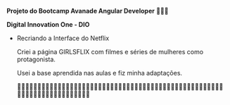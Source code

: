 **Projeto do Bootcamp Avanade Angular Developer** 👩🏽‍💻

**Digital Innovation One - DIO**

* Recriando a Interface do Netflix 

  Criei a página GIRLSFLIX com filmes e séries de mulheres como protagonista. 

  Usei a base aprendida nas aulas e fiz minha adaptações.

  

  👷🏽‍♀️👩🏽‍⚕️👩🏽‍🎓👩🏽‍🏫👩🏽‍⚖️👩🏽‍🌾👩🏽‍🍳👩🏽‍🔧👩🏽‍🏭👩🏽‍💼👩🏽‍🔬👩🏽‍🔧👩🏽‍🏭👩🏽‍💼👩🏽‍🔬👩🏽‍💻👩🏽‍🎤👩🏽‍🎨👩🏽‍✈️👩🏽‍🚀👩🏽‍🚒🧕🏽👰🏽🤱🏽

